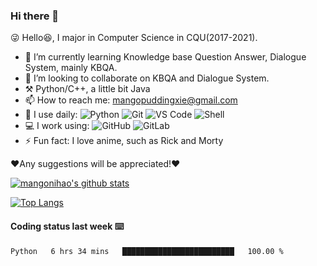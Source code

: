 ### Hi there 👋

<!--
**mangonihao/mangonihao** is a ✨ _special_ ✨ repository because its `README.md` (this file) appears on your GitHub profile.

Here are some ideas to get you started:

- 🔭 I’m currently working on ...
- 🌱 I’m currently learning ...
- 👯 I’m looking to collaborate on ...
- 🤔 I’m looking for help with ...
- 💬 Ask me about ...
- 📫 How to reach me: ...
- 😄 Pronouns: ...
- ⚡ Fun fact: ...
-->

😜 Hello😆,  I major in Computer Science in CQU(2017-2021).
- 🌱 I’m currently learning Knowledge base Question Answer, Dialogue System, mainly KBQA.
- 👯 I’m looking to collaborate on KBQA and Dialogue System.
- ⚒️ Python/C++, a little bit Java
- 📫 How to reach me: mangopuddingxie@gmail.com
- 🚀 I use daily:
  ![Python](https://img.shields.io/badge/-Python-8fcfd1?style=plastic&logo=Python)
  ![Git](https://img.shields.io/badge/-Git-black?style=plastic&logo=git)
  ![VS Code](https://img.shields.io/badge/-VS%20Code-007ACC?style=plastic&logo=visual-studio-code)
  ![Shell](https://img.shields.io/badge/-Shell-blasck?style=plastic&logo=Shell)
- 💻 I work using:
  ![GitHub](https://img.shields.io/badge/-GitHub-181717?style=plastic&logo=github)
  ![GitLab](https://img.shields.io/badge/-GitLab-FCA121?style=plastic&logo=gitlab)
- ⚡️ Fun fact: I love anime, such as Rick and Morty
  


❤️Any suggestions will be appreciated!❤️

[![mangonihao's github stats](https://github-readme-stats.vercel.app/api?username=mangonihao&theme=dracula&show_icons=true&count_private=true)](https://github.com/mangonihao/github-readme-stats)

[![Top Langs](https://github-readme-stats.vercel.app/api/top-langs/?username=mangonihao&layout=compact&&hide=javascript,html,css)](https://github.com/mangonihao/github-readme-stats)

#### Coding status last week ⌨️
<!--START_SECTION:waka-->
```text
Python   6 hrs 34 mins   █████████████████████████   100.00 % 
```
<!--END_SECTION:waka-->

